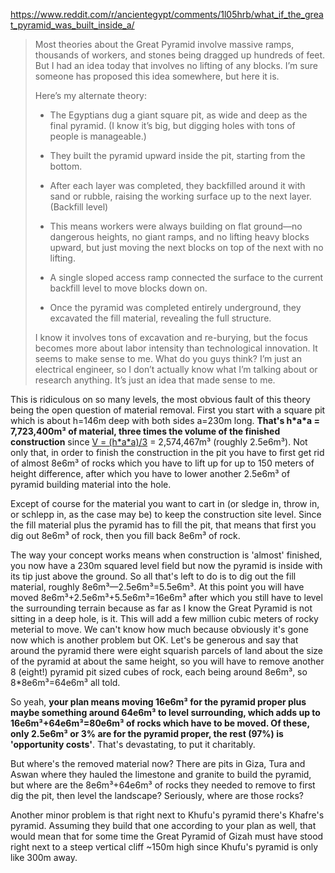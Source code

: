 
https://www.reddit.com/r/ancientegypt/comments/1l05hrb/what_if_the_great_pyramid_was_built_inside_a/


> Most theories about the Great Pyramid involve massive ramps, thousands of workers, and stones being dragged
> up hundreds of feet. But I had an idea today that involves no lifting of any blocks. I’m sure someone has
> proposed this idea somewhere, but here it is.
>
> Here’s my alternate theory:
>
> * The Egyptians dug a giant square pit, as wide and deep as the final pyramid. (I know it’s big, but digging
>   holes with tons of people is manageable.)
>
> * They built the pyramid upward inside the pit, starting from the bottom.
>
> * After each layer was completed, they backfilled around it with sand or rubble, raising the working surface
>   up to the next layer. (Backfill level)
>
> * This means workers were always building on flat ground—no dangerous heights, no giant ramps, and no
>   lifting heavy blocks upward, but just moving the next blocks on top of the next with no lifting.
>
> * A single sloped access ramp connected the surface to the current backfill level to move blocks down on.
>
> * Once the pyramid was completed entirely underground, they excavated the fill material, revealing the full
>   structure.
>
> I know it involves tons of excavation and re-burying, but the focus becomes more about labor intensity than
> technological innovation. It seems to make sense to me. What do you guys think? I’m just an electrical
> engineer, so I don’t actually know what I’m talking about or research anything. It’s just an idea that made
> sense to me.
>




This is ridiculous on so many levels, the most obvious fault of this theory being the open question of
material removal. First you start with a square pit which is about h=146m deep with both sides a=230m long.
**That's h\*a\*a = 7,723,400m³ of material, three times the volume of the finished construction** since [V =
(h\*a\*a)/3](https://de.wikipedia.org/wiki/Pyramide_(Geometrie)#Geometrische_Eigenschaften) = 2,574,467m³
(roughly 2.5e6m³). Not only that, in order to finish the construction in the pit you have to first get rid
of almost 8e6m³ of rocks which you have to lift up for up to 150 meters of height difference, after which
you have to lower another 2.5e6m³ of pyramid building material into the hole.

Except of course for the material you want to cart in (or sledge in, throw in, or schlepp in, as the case
may be) to keep the construction site level. Since the fill material plus the pyramid has to fill the pit,
that means that first you dig out 8e6m³ of rock, then you fill back 8e6m³ of rock.

The way your concept works means when construction is 'almost' finished, you now have a 230m squared level
field but now the pyramid is inside with its tip just above the ground. So all that's left to do is to dig
out the fill material, roughly 8e6m³—2.5e6m³=5.5e6m³. At this point you will have moved
8e6m³+2.5e6m³+5.5e6m³=16e6m³ after which you still have to level the surrounding terrain because as far as I
know the Great Pyramid is not sitting in a deep hole, is it. This will add a few million cubic meters of
rocky meterial to move. We can't know how much because obviously it's gone now which is another problem but
OK. Let's be generous and say that around the pyramid there were eight squarish parcels of land about the
size of the pyramid at about the same height, so you will have to remove another 8 (eight!) pyramid pit
sized cubes of rock, each being around 8e6m³, so 8\*8e6m³=64e6m³ all told.

So yeah, **your plan means moving 16e6m³ for the pyramid proper plus maybe something around 64e6m³ to level
surrounding, which adds up to 16e6m³+64e6m³=80e6m³ of rocks which have to be moved. Of these, only 2.5e6m³
or 3% are for the pyramid proper, the rest (97%) is 'opportunity costs'**. That's devastating, to put it
charitably.

But where's the removed material now? There are pits in Giza, Tura and Aswan where they hauled the limestone
and granite to build the pyramid, but where are the 8e6m³+64e6m³ of rocks they needed to remove to first dig
the pit, then level the landscape? Seriously, where are those rocks?

Another minor problem is that right next to Khufu's pyramid there's Khafre's pyramid. Assuming they build
that one according to your plan as well, that would mean that for some time the Great Pyramid of Gizah must
have stood right next to a steep vertical cliff ~150m high since Khufu's pyramid is only like 300m away.